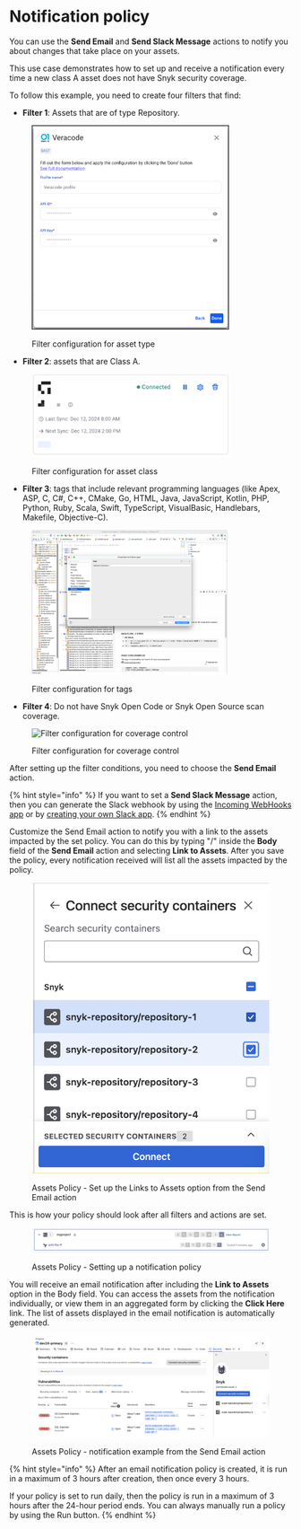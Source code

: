 # Notification policy

You can use the **Send Email** and **Send Slack Message** actions to notify you about changes that take place on your assets.

This use case demonstrates how to set up and receive a notification every time a new class A asset does not have Snyk security coverage.

To follow this example, you need to create four filters that find:

* **Filter 1**: Assets that are of type Repository.

<figure><img src="../../../../.gitbook/assets/image (206).png" alt="Filter configuration for asset type" width="352"><figcaption><p>Filter configuration for asset type</p></figcaption></figure>

* **Filter 2**: assets that are Class A.

<figure><img src="../../../../.gitbook/assets/image (223).png" alt="Filter configuration for asset class" width="354"><figcaption><p>Filter configuration for asset class</p></figcaption></figure>

* **Filter 3**: tags that include relevant programming languages (like Apex, ASP, C, C#, C++, CMake, Go, HTML, Java, JavaScript, Kotlin, PHP, Python, Ruby, Scala, Swift, TypeScript, VisualBasic, Handlebars, Makefile, Objective-C).

<figure><img src="../../../../.gitbook/assets/image (236).png" alt="Filter configuration for tags" width="349"><figcaption><p>Filter configuration for tags</p></figcaption></figure>

* **Filter 4**: Do not have Snyk Open Code or Snyk Open Source scan coverage.

<figure><img src="../../../../.gitbook/assets/Coverage filter.png" alt="Filter configuration for coverage control" width="353"><figcaption><p>Filter configuration for coverage control</p></figcaption></figure>

After setting up the filter conditions, you need to choose the **Send Email** action.

{% hint style="info" %}
If you want to set a **Send Slack Message** action, then you can generate the Slack webhook by using the  [Incoming WebHooks app](https://slack.com/apps/A0F7XDUAZ-incoming-webhooks) or by [creating your own Slack app](https://api.slack.com/incoming-webhooks).
{% endhint %}

Customize the Send Email action to notify you with a link to the assets impacted by the set policy. You can do this by typing "/" inside the **Body** field of the **Send Email** action and selecting **Link to Assets**. After you save the policy, every notification received will list all the assets impacted by the policy.&#x20;

<figure><img src="../../../../.gitbook/assets/image (509).png" alt="Snyk AppRisk - Set up the Links to Assets option from the Send Email action "><figcaption><p>Assets Policy - Set up the Links to Assets option from the Send Email action </p></figcaption></figure>

This is how your policy should look after all filters and actions are set.

<figure><img src="../../../../.gitbook/assets/image (508).png" alt="Snyk AppRisk - Setting up a Notification policy"><figcaption><p>Assets Policy - Setting up a notification policy</p></figcaption></figure>

You will receive an email notification after including the **Link to Assets** option in the Body field. You can access the assets from the notification individually, or view them in an aggregated form by clicking the **Click Here** link. The list of assets displayed in the email notification is automatically generated.

<figure><img src="../../../../.gitbook/assets/image (510).png" alt="Snyk AppRisk - notification example from the Send Email action"><figcaption><p>Assets Policy - notification example from the Send Email action</p></figcaption></figure>

{% hint style="info" %}
After an email notification policy is created, it is run in a maximum of 3 hours after creation, then once every 3 hours.&#x20;

If your policy is set to run daily, then the policy is run in a maximum of 3 hours after the 24-hour period ends. You can always manually run a policy by using the Run button.
{% endhint %}
